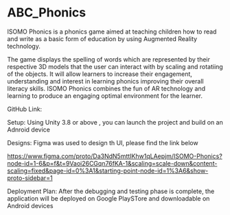 # ABC_Phonics

ISOMO Phonics is a phonics game aimed at teaching children how to read and write as a basic form of education by using Augmented Reality technology.

The game displays the spelling of words which are represented by their respective 3D models that the user can interact with by scaling and rotatiing of the objects. It will allow learners to increase their engagement, understanding and interest in learning phonics improving their overall literacy skills. ISOMO Phonics combines the fun of AR technology and learning to produce an engaging optimal environment for the learner.

GitHub Link: 

Setup: Using Unity 3.8 or above , you can launch the project and build on an Adnroid device 

Designs: Figma was used to design th UI, please find the link below

https://www.figma.com/proto/Da3NdN5mttIKhw1qLAepjm/ISOMO-Phonics?node-id=1-6&p=f&t=9Vaoi26CGqn76fKA-1&scaling=scale-down&content-scaling=fixed&page-id=0%3A1&starting-point-node-id=1%3A6&show-proto-sidebar=1

Deployment Plan: After the debugging and testing phase is complete, the application will be deployed on Google PlaySTore and downloadable on Android devices
